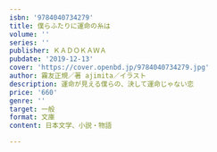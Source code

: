```yaml
---
isbn: '9784040734279'
title: 僕らふたりに運命の糸は
volume: ''
series: ''
publisher: ＫＡＤＯＫＡＷＡ
pubdate: '2019-12-13'
cover: 'https://cover.openbd.jp/9784040734279.jpg'
author: 霧友正規／著 ajimita／イラスト
description: 運命が見える僕らの、決して運命じゃない恋
price: '660'
genre: ''
target: 一般
format: 文庫
content: 日本文学、小説・物語

---
```

